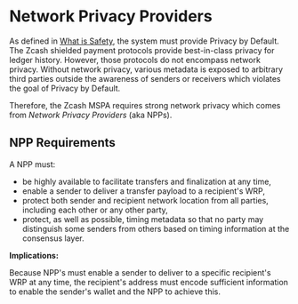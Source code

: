 # Network Privacy Providers

As defined in [What is Safety](../introduction/what-is-safety.md), the system must provide Privacy by Default. The Zcash shielded payment protocols provide best-in-class privacy for ledger history. However, those protocols do not encompass network privacy. Without network privacy, various metadata is exposed to arbitrary third parties outside the awareness of senders or receivers which violates the goal of Privacy by Default.

Therefore, the Zcash MSPA requires strong network privacy which comes from _Network Privacy Providers_ (aka NPPs).

## NPP Requirements

A NPP must:

- be highly available to facilitate transfers and finalization at any time,
- enable a sender to deliver a transfer payload to a recipient's WRP,
- protect both sender and recipient network location from all parties, including each other or any other party,
- protect, as well as possible, timing metadata so that no party may distinguish some senders from others based on timing information at the consensus layer.

**Implications:**

Because NPP's must enable a sender to deliver to a specific recipient's WRP at any time, the recipient's address must encode sufficient information to enable the sender's wallet and the NPP to achieve this.
